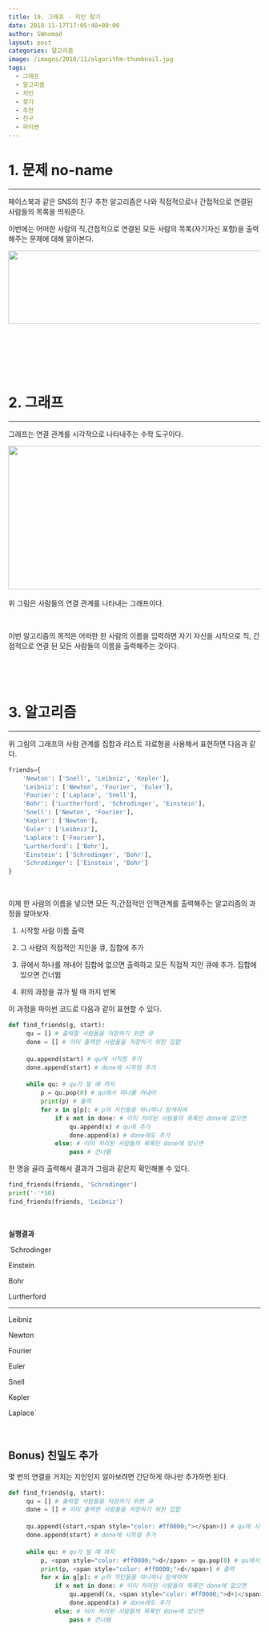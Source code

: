 ```yaml
---
title: 19. 그래프 - 지인 찾기
date: 2018-11-17T17:05:48+09:00
author: SWnomad
layout: post
categories: 알고리즘
image: /images/2018/11/algorithm-thumbnail.jpg
tags:
  - 그래프
  - 알고리즘
  - 지인
  - 찾기
  - 추천
  - 친구
  - 파이썬
---
```

# 1. 문제 no-name

* * *

페이스북과 같은 SNS의 친구 추천 알고리즘은 나와 직접적으로나 간접적으로 연결된 사람들의 목록을 띄워준다.

이번에는 어떠한 사람의 직,간접적으로 연결된 모든 사람의 목록(자기자신 포함)을 출력해주는 문제에 대해 알아본다.

<img class="aligncenter  wp-image-1384" src="/images/2018/11/제목-없음-14.jpg" alt="" width="583" height="146" srcset="/images/2018/11/제목-없음-14.jpg 783w, /images/2018/11/제목-없음-14-300x75.jpg 300w, /images/2018/11/제목-없음-14-768x192.jpg 768w" sizes="(max-width: 583px) 100vw, 583px" /> 

&nbsp;

&nbsp;

&nbsp;

# 2. 그래프

* * *

그래프는 연결 관계를 시각적으로 나타내주는 수학 도구이다.

<img class="aligncenter  wp-image-1385" src="/images/2018/11/ddd.jpg" alt="" width="735" height="286" srcset="/images/2018/11/ddd.jpg 985w, /images/2018/11/ddd-300x117.jpg 300w, /images/2018/11/ddd-768x299.jpg 768w" sizes="(max-width: 735px) 100vw, 735px" /> 

위 그림은 사람들의 연결 관계를 나타내는 그래프이다.

&nbsp;

이번 알고리즘의 목적은 어떠한 한 사람의 이름을 입력하면 자기 자신을 시작으로 직, 간접적으로 연결 된 모든 사람들의 이름을 출력해주는 것이다.

&nbsp;

&nbsp;

# 3. 알고리즘

* * *

위 그림의 그래프의 사람 관계를 집합과 리스트 자료형을 사용해서 표현하면 다음과 같다.

~~~ python
friends={
    'Newton': ['Snell', 'Leibniz', 'Kepler'],
    'Leibniz': ['Newton', 'Fourier', 'Euler'],
    'Fourier': ['Laplace', 'Snell'],
    'Bohr': ['Lurtherford', 'Schrodinger', 'Einstein'],
    'Snell': ['Newton', 'Fourier'],
    'Kepler': ['Newton'],
    'Euler': ['Leibniz'],
    'Laplace': ['Fourier'],
    'Lurtherford': ['Bohr'],
    'Einstein': ['Schrodinger', 'Bohr'],
    'Schrodinger': ['Einstein', 'Bohr']
}
~~~

&nbsp;

이제 한 사람의 이름을 넣으면 모든 직,간접적인 인맥관계를 출력해주는 알고리즘의 과정을 알아보자.

1. 시작할 사람 이름 출력

2. 그 사람의 직접적인 지인을 큐, 집합에 추가

3. 큐에서 하나를 꺼내어 집합에 없으면 출력하고 모든 직접적 지인 큐에 추가. 집합에 있으면 건너뜀

4. 위의 과정을 큐가 빌 때 까지 반복

이 과정을 파이썬 코드로 다음과 같이 표현할 수 있다.

~~~ python
def find_friends(g, start):
     qu = [] # 출력할 사람들을 저장하기 위한 큐
     done = [] # 이미 출력한 사람들을 저장하기 위한 집합

     qu.append(start) # qu에 시작점 추가
     done.append(start) # done에 시작점 추가

     while qu: # qu가 빌 때 까지
         p = qu.pop(0) # qu에서 하나를 꺼내어
         print(p) # 출력
         for x in g[p]: # p의 지인들을 하나하나 탐색하여
             if x not in done: # 이미 처리된 사람들의 목록인 done에 없으면
                 qu.append(x) # qu에 추가
                 done.append(x) # done에도 추가
             else: # 이미 처리된 사람들의 목록인 done에 있으면
                 pass # 건너뜀
~~~

한 명을 골라 출력해서 결과가 그림과 같은지 확인해볼 수 있다.

~~~ python
find_friends(friends, 'Schrodinger')
print('-'*50)
find_friends(friends, 'Leibniz')
~~~

&nbsp;

**실행결과**

`Schrodinger


Einstein


Bohr


Lurtherford


--------------------------------------------------


Leibniz


Newton


Fourier


Euler


Snell


Kepler


Laplace`

&nbsp;

## Bonus) 친밀도 추가

몇 번의 연결을 거치는 지인인지 알아보려면 간단하게 하나만 추가하면 된다.

~~~ python
def find_friends(g, start):
     qu = [] # 출력할 사람들을 저장하기 위한 큐
     done = [] # 이미 출력한 사람들을 저장하기 위한 집합

     qu.append((start,<span style="color: #ff0000;"></span>)) # qu에 시작점 추가
     done.append(start) # done에 시작점 추가

     while qu: # qu가 빌 때 까지
         p, <span style="color: #ff0000;">d</span> = qu.pop(0) # qu에서 하나를 꺼내어
         print(p, <span style="color: #ff0000;">d</span>) # 출력
         for x in g[p]: # p의 지인들을 하나하나 탐색하여
             if x not in done: # 이미 처리된 사람들의 목록인 done에 없으면
                 qu.append((x, <span style="color: #ff0000;">d+1</span>)) # qu에 추가
                 done.append(x) # done에도 추가
             else: # 이미 처리된 사람들의 목록인 done에 있으면
                 pass # 건너뜀
~~~